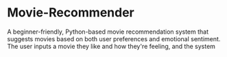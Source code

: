 # Movie-Recommender
A beginner-friendly, Python-based movie recommendation system that suggests movies based on both user preferences and emotional sentiment. The user inputs a movie they like and how they're feeling, and the system
